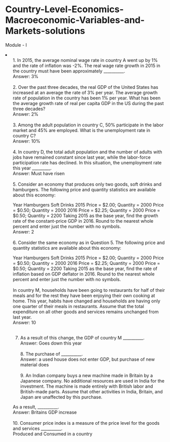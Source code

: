 # Country-Level-Economics-Macroeconomic-Variables-and-Markets-solutions

Module - I 

<li>

<ol>1. In 2015, the average nominal wage rate in country A went up by 1% and the rate of inflation was -2%. The real wage rate growth in 2015 in the country must have been approximately __________. <br>Answer: 3%<br><br>
 2. Over the past three decades, the real GDP of the United States has increased at an average the rate of 3% per year. The average growth rate of population in the country has been 1% per year. What has been the average growth rate of real per capita GDP in the US during the past three decades?<br>Answer: 2% <br><br>3. Among the adult population in country C, 50% participate in the labor market and 45% are employed. What is the unemployment rate in country C? <br>Answer: 10%<br><br>4. In country D, the total adult population and the number of adults with jobs have remained constant since last year, while the labor-force participation rate has declined. In this situation, the unemployment rate this year _________. <br> Answer: Must have risen <br><br>5. Consider an economy that produces only two goods, soft drinks and hamburgers. The following price and quantity statistics are available about this economy:

Year	Hamburgers	Soft Drinks
2015	Price = $2.00; Quantity = 2000	Price = $0.50; Quantity = 2000
2016	Price = $2.25; Quantity = 2000	Price = $0.50; Quantity = 2200
Taking 2015 as the base year, find the growth rate of the constant-price GDP in 2016. Round to the nearest whole percent and enter just the number with no symbols.<br> Answer: 2 <br><br>6. Consider the same economy as in Question 5. The following price and quantity statistics are available about this economy:

Year	Hamburgers	Soft Drinks
2015	Price = $2.00; Quantity = 2000	Price = $0.50; Quantity = 2000
2016	Price = $2.25; Quantity = 2000	Price = $0.50; Quantity = 2200
Taking 2015 as the base year, find the rate of inflation based on GDP deflator in 2016. Round to the nearest whole percent and enter just the number with no symbols.<br><br>In country M, households have been going to restaurants for half of their meals and for the rest they have been enjoying their own cooking at home. This year, habits have changed and households are having only one quarter of their meals in restaurants. Assume that the total expenditure on all other goods and services remains unchanged from last year.<br>Answer: 10<br><br>

7. As a result of this change, the GDP of country M __________.<br> Answer: Goes down this year<br><br>8. The purchase of __________.<br>Answer:  a used house does not enter GDP, but purchase of new material does<br><br>9. An Indian company buys a new machine made in Britain by a Japanese company. No additional resources are used in India for the investment. The machine is made entirely with British labor and British-made parts. Assume that other activities in India, Britain, and Japan are unaffected by this purchase.

As a result, __________.<br>Answer: Britains GDP increase<br><br>10. Consumer price index is a measure of the price level for the goods and services __________.<br>Produced and Consumed in a country<br><br>







</ol>
  
</li>
